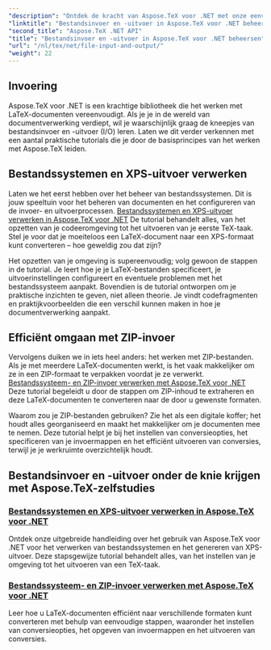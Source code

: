 ```yaml
---
"description": "Ontdek de kracht van Aspose.TeX voor .NET met onze eenvoudig te volgen tutorials over bestandsinvoer/-uitvoer en XPS-generatie voor naadloze documentverwerking."
"linktitle": "Bestandsinvoer en -uitvoer in Aspose.TeX voor .NET beheersen"
"second_title": "Aspose.TeX .NET API"
"title": "Bestandsinvoer en -uitvoer in Aspose.TeX voor .NET beheersen"
"url": "/nl/tex/net/file-input-and-output/"
"weight": 22
---
```


## Invoering

Aspose.TeX voor .NET is een krachtige bibliotheek die het werken met LaTeX-documenten vereenvoudigt. Als je je in de wereld van documentverwerking verdiept, wil je waarschijnlijk graag de kneepjes van bestandsinvoer en -uitvoer (I/O) leren. Laten we dit verder verkennen met een aantal praktische tutorials die je door de basisprincipes van het werken met Aspose.TeX leiden.

## Bestandssystemen en XPS-uitvoer verwerken

Laten we het eerst hebben over het beheer van bestandssystemen. Dit is jouw speeltuin voor het beheren van documenten en het configureren van de invoer- en uitvoerprocessen. [Bestandssystemen en XPS-uitvoer verwerken in Aspose.TeX voor .NET](./handle-filesystem-and-xps-output/) De tutorial behandelt alles, van het opzetten van je codeeromgeving tot het uitvoeren van je eerste TeX-taak. Stel je voor dat je moeiteloos een LaTeX-document naar een XPS-formaat kunt converteren – hoe geweldig zou dat zijn? 

Het opzetten van je omgeving is supereenvoudig; volg gewoon de stappen in de tutorial. Je leert hoe je je LaTeX-bestanden specificeert, je uitvoerinstellingen configureert en eventuele problemen met het bestandssysteem aanpakt. Bovendien is de tutorial ontworpen om je praktische inzichten te geven, niet alleen theorie. Je vindt codefragmenten en praktijkvoorbeelden die een verschil kunnen maken in hoe je documentverwerking aanpakt.

## Efficiënt omgaan met ZIP-invoer

Vervolgens duiken we in iets heel anders: het werken met ZIP-bestanden. Als je met meerdere LaTeX-documenten werkt, is het vaak makkelijker om ze in een ZIP-formaat te verpakken voordat je ze verwerkt. [Bestandssysteem- en ZIP-invoer verwerken met Aspose.TeX voor .NET](./handle-filesystem-and-zip-inputs/) Deze tutorial begeleidt u door de stappen om ZIP-inhoud te extraheren en deze LaTeX-documenten te converteren naar de door u gewenste formaten.

Waarom zou je ZIP-bestanden gebruiken? Zie het als een digitale koffer; het houdt alles georganiseerd en maakt het makkelijker om je documenten mee te nemen. Deze tutorial helpt je bij het instellen van conversieopties, het specificeren van je invoermappen en het efficiënt uitvoeren van conversies, terwijl je je werkruimte overzichtelijk houdt. 

## Bestandsinvoer en -uitvoer onder de knie krijgen met Aspose.TeX-zelfstudies
### [Bestandssystemen en XPS-uitvoer verwerken in Aspose.TeX voor .NET](./handle-filesystem-and-xps-output/)
Ontdek onze uitgebreide handleiding over het gebruik van Aspose.TeX voor .NET voor het verwerken van bestandssystemen en het genereren van XPS-uitvoer. Deze stapsgewijze tutorial behandelt alles, van het instellen van je omgeving tot het uitvoeren van een TeX-taak.
### [Bestandssysteem- en ZIP-invoer verwerken met Aspose.TeX voor .NET](./handle-filesystem-and-zip-inputs/)
Leer hoe u LaTeX-documenten efficiënt naar verschillende formaten kunt converteren met behulp van eenvoudige stappen, waaronder het instellen van conversieopties, het opgeven van invoermappen en het uitvoeren van conversies.